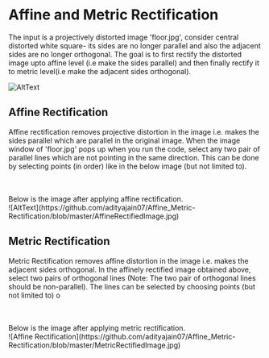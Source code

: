 # Affine and Metric Rectification
The input is a projectively distorted image 'floor.jpg', consider central distorted white square- its sides are no longer parallel and also the adjacent sides are no longer orthogonal. The goal is to first rectify the distorted image upto affine level (i.e make the sides parallel) and then finally rectify it to metric level(i.e make the adjacent sides orthogonal).

![AltText](https://github.com/adityajain07/Affine_Metric-Rectification/blob/master/AffineRectifiedImage.jpg)


## Affine Rectification
Affine rectification removes projective distortion in the image i.e. makes the sides parallel which are parallel in the original image. When the image window of 'floor.jpg' pops up when you run the code, select any two pair of parallel lines which are not pointing in the same direction. This can be done by selecting points (in order) like in the below image (but not limited to). 

<br/>



<br/>
Below is the image after applying affine rectification. <br/>
![AltText](https://github.com/adityajain07/Affine_Metric-Rectification/blob/master/AffineRectifiedImage.jpg)


## Metric Rectification
Metric Rectification removes affine distortion in the image i.e. makes the adjacent sides orthogonal. In the affinely rectified image obtained above, select two pairs of orthogonal lines (Note: The two pair of orthogonal lines should be non-parallel). The lines can be selected by choosing  points (but not limited to) o


<br/>




<br/>
Below is the image after applying metric rectification. <br/>
![Affine Rectification](https://github.com/adityajain07/Affine_Metric-Rectification/blob/master/MetricRectifiedImage.jpg)
